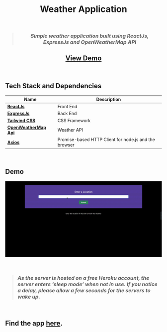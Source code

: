 <div align="center">
<h1>Weather Application</h1> <br>

> ### _Simple weather application built using ReactJs, ExpressJs and OpenWeatherMap API_

## [View Demo](https://weather-app-28.netlify.app)

<!-- # [Weather Application](https://weather-app-28.netlify.app/) -->
</div>
<br>

## Tech Stack and Dependencies

| Name                                                     | Description                                           |
| -------------------------------------------------------- | ----------------------------------------------------- |
| **[ReactJs](https://reactjs.org)**                       | Front End                                             |
| **[ExpressJs](https://expressjs.com)**                   | Back End                                              |
| **[Tailwind CSS](https://tailwindcss.com/)**             | CSS Framework                                         |
| **[OpenWeatherMap Api](https://openweathermap.org/api)** | Weather API                                           |
| **[Axios](https://axios-http.com/)**                     | Promise-based HTTP Client for node.js and the browser |

<br>

## Demo

![Demo](https://github.com/HariKrishna-28/WeatherApp/blob/main/output/OutputDemo.gif)

<!-- ![](output/weatherdata.jpeg)
![](output/load.jpeg)
![](output/name.jpeg) -->

<!-- <img src = "/output/name.jpg"><br>rb!?&S(pd8Wd53Y
<img src = "/output/load.jpg"><br>
<img src = "/output/weatherdata.jpg"><br> -->

<br>

> ### _As the server is hosted on a free Heroku account, the server enters ‘sleep mode’ when not in use. If you notice a delay, please allow a few seconds for the servers to wake up._

<br>

## Find the app [here](https://weather-app-28.netlify.app/).

<!-- ## Netlify Site Status

<br>

[![Netlify Status](https://api.netlify.com/api/v1/badges/22da2965-7f0b-42b9-ac3e-7436a05d51de/deploy-status)](https://app.netlify.com/sites/weather-app-28/deploys) -->
